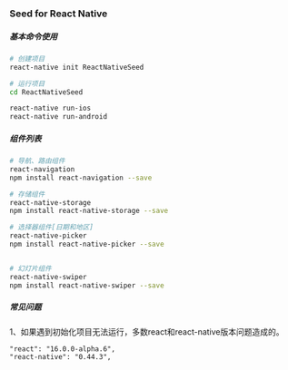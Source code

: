### Seed for React Native

##### 基本命令使用
```bash
# 创建项目
react-native init ReactNativeSeed

# 运行项目
cd ReactNativeSeed

react-native run-ios
react-native run-android
```


##### 组件列表
```bash
# 导航、路由组件
react-navigation
npm install react-navigation --save

# 存储组件
react-native-storage
npm install react-native-storage --save

# 选择器组件[日期和地区]
react-native-picker
npm install react-native-picker --save


# 幻灯片组件
react-native-swiper
npm install react-native-swiper --save
```


##### 常见问题
1、如果遇到初始化项目无法运行，多数react和react-native版本问题造成的。
```
"react": "16.0.0-alpha.6",
"react-native": "0.44.3",
```